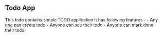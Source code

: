 ## Todo App
This todo contains simple TODO application
It has following features -
	- Any one can create todo
	- Anyone can see their todo
	- Anyone can mark done their todo